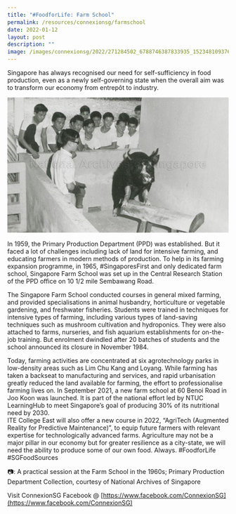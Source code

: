 ```yaml
---
title: "#FoodforLife: Farm School"
permalink: /resources/connexionsg/farmschool
date: 2022-01-12
layout: post
description: ""
image: /images/connexionsg/2022/271284502_6788746387833935_1523481093767035532_n.jpg
---
```

Singapore has always recognised our need for self-sufficiency in food production, even as a newly self-governing state when the overall aim was to transform our economy from entrepôt to industry. 

![Alt text for image on Isomer site](/images/connexionsg/2022/271284502_6788746387833935_1523481093767035532_n.jpg)

In 1959, the Primary Production Department (PPD) was established. But it faced a lot of challenges including lack of land for intensive farming, and educating farmers in modern methods of production. To help in its farming expansion programme, in 1965, #SingaporesFirst and only dedicated farm school, Singapore Farm School was set up in the Central Research Station of the PPD office on 10 1/2 mile Sembawang Road. 

The Singapore Farm School conducted courses in general mixed farming, and provided specialisations in animal husbandry, horticulture or vegetable gardening, and freshwater fisheries. Students were trained in techniques for intensive types of farming, including various types of land-saving techniques such as mushroom cultivation and hydroponics. They were also attached to farms, nurseries, and fish aquarium establishments for on-the-job training. But enrolment dwindled after 20 batches of students and the school announced its closure in November 1984. 

Today, farming activities are concentrated at six agrotechnology parks in low-density areas such as Lim Chu Kang and Loyang. While farming has taken a backseat to manufacturing and services, and rapid urbanisation greatly reduced the land available for farming, the effort to professionalise farming lives on. In September 2021, a new farm school at 60 Benoi Road in Joo Koon was launched. It is part of the national effort led by NTUC LearningHub to meet Singapore’s goal of producing 30% of its nutritional need by 2030.                                                                    
ITE College East will also offer a new course in 2022, “AgriTech (Augmented Reality for Predictive Maintenance)”, to equip future farmers with relevant expertise for technologically advanced farms. 
Agriculture may not be a major pillar in our economy but for greater resilience as a city-state, we will need the ability to produce some of our own food. Always.  #FoodforLife #SGFoodSources

📷: A practical session at the Farm School in the 1960s; Primary Production Department Collection, courtesy of National Archives of Singapore

Visit ConnexionSG Facebook @ [https://www.facebook.com/ConnexionSG](https://www.facebook.com/ConnexionSG)